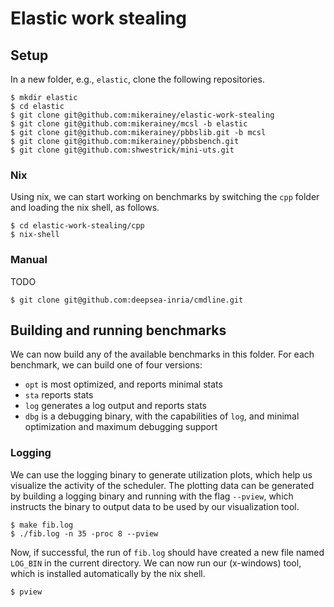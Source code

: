 # Elastic work stealing

## Setup

In a new folder, e.g., `elastic`, clone the following repositories.

```
$ mkdir elastic
$ cd elastic
$ git clone git@github.com:mikerainey/elastic-work-stealing
$ git clone git@github.com:mikerainey/mcsl -b elastic
$ git clone git@github.com:mikerainey/pbbslib.git -b mcsl
$ git clone git@github.com:mikerainey/pbbsbench.git
$ git clone git@github.com:shwestrick/mini-uts.git
```

### Nix

Using nix, we can start working on benchmarks by switching the `cpp` folder
and loading the nix shell, as follows.


```
$ cd elastic-work-stealing/cpp
$ nix-shell
```

### Manual

TODO

```
$ git clone git@github.com:deepsea-inria/cmdline.git
```

## Building and running benchmarks

We can now build any of the available benchmarks in this folder. For
each benchmark, we can build one of four versions:

- `opt` is most optimized, and reports minimal stats
- `sta` reports stats
- `log` generates a log output and reports stats
- `dbg` is a debugging binary, with the capabilities of `log`, and minimal optimization and maximum debugging support

### Logging

We can use the logging binary to generate utilization plots, which
help us visualize the activity of the scheduler. The plotting data can
be generated by building a logging binary and running with the flag
`--pview`, which instructs the binary to output data to be used by our
visualization tool.

```
$ make fib.log
$ ./fib.log -n 35 -proc 8 --pview
```

Now, if successful, the run of `fib.log` should have created a new
file named `LOG_BIN` in the current directory. We can now run our
(x-windows) tool, which is installed automatically by the nix shell.

```
$ pview
```

